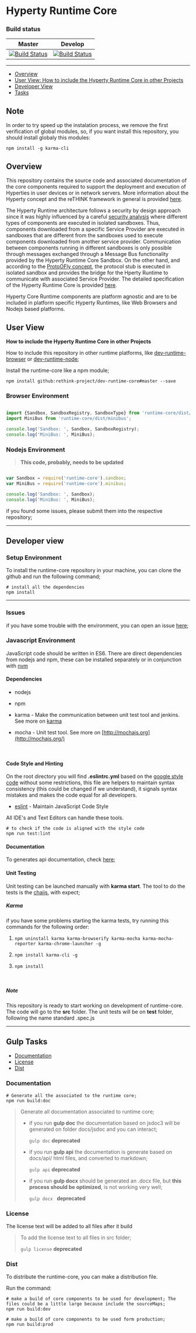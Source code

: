 # Hyperty Runtime Core

### Build status

| Master                                   | Develop                                  |
| ---------------------------------------- | ---------------------------------------- |
| [![Build Status](https://travis-ci.org/reTHINK-project/dev-runtime-core.svg?branch=master)](https://travis-ci.org/reTHINK-project/dev-runtime-core) | [![Build Status](https://travis-ci.org/reTHINK-project/dev-runtime-core.svg?branch=develop)](https://travis-ci.org/reTHINK-project/dev-runtime-core)


--------------------

-	[Overview](#overview)
-	[User View: How to include the Hyperty Runtime Core in other Projects](#user-view)
-	[Developer View](#developer-view)
-	[Tasks](#tasks)

## <a id="note">Note</a>
In order to try speed up the instalation process, we remove the first verification of global modules, so, if you want install this repository, you should install globaly this modules:

```shell
npm install -g karma-cli
```

## <a id="overview">Overview</a>

This repository contains the source code and associated documentation of the core components required to support the deployment and execution of Hyperties in user devices or in network servers. More information about the Hyperty concept and the reTHINK framework in general is provided [here](https://github.com/reTHINK-project/dev-service-framework/blob/master/README.md).

The Hyperty Runtime architecture follows a security by design approach since it was highly influenced by a careful [security analysis](docs/specs/securityanalysis.md) where different types of components are executed in isolated sandboxes. Thus, components downloaded from a specific Service Provider are executed in sandboxes that are different from the sandboxes used to execute components downloaded from another service provider. Communication between components running in different sandboxes is only possible through messages exchanged through a Message Bus functionality provided by the Hyperty Runtime Core Sandbox. On the other hand, and according to the [ProtoOFly concept](https://github.com/reTHINK-project/dev-service-framework/blob/master/docs/manuals/hyperty-messaging-framework.md#protocol-on-the-fly-protofly-and-protostubs), the protocol stub is executed in isolated sandbox and provides the bridge for the Hperty Runtime to communicate with associated Service Provider. The detailed specification of the Hyperty Runtime Core is provided [here](docs/specs/readme.md).

Hyperty Core Runtime components are platform agnostic and are to be included in platform specific Hyperty Runtimes, like Web Browsers and Nodejs based platforms.

## <a id="user-view">User View</a>

**How to include the Hyperty Runtime Core in other Projects**

How to include this repository in other runtime platforms, like [dev-runtime-browser](https://github.com/reTHINK-project/dev-runtime-browser) or [dev-runtime-node](https://github.com/reTHINK-project/dev-runtime-node);

Install the runtime-core like a npm module;
```shell
npm install github:rethink-project/dev-runtime-core#master --save
```

### Browser Environment

```javascript

import {Sandbox, SandboxRegistry, SandboxType} from 'runtime-core/dist/sandbox'
import MiniBus from 'runtime-core/dist/minibus';

console.log('Sandbox: ', Sandbox, SandboxRegistry);
console.log('MiniBus: ', MiniBus);
```

### Nodejs Environment

> **This code, probably, needs to be updated**

```javascript

var Sandbox = require('runtime-core').sandbox;
var MiniBus = require('runtime-core').minibus;

console.log('Sandbox: ', Sandbox);
console.log('MiniBus: ', MiniBus);

```

if you found some issues, please submit them into the respective repository;

---

## <a id="developer-view">Developer view</a>

### Setup Environment

To install the runtime-core repository in your machine, you can clone the github and run the following command;

```shell
# install all the dependencies
npm install
```
---

### Issues

if you have some trouble with the environment, you can open an issue [here](https://github.com/reTHINK-project/dev-runtime-core/issues);


### Javascript Environment

JavaScript code should be written in ES6. There are direct dependencies from nodejs and npm, these can be installed separately or in conjunction with [nvm](https://github.com/creationix/nvm)

#### Dependencies

-  nodejs

-  npm

-  karma - Make the communication between unit test tool and jenkins. See more on [karma](http://karma-runner.github.io/0.13/index.html)

-  mocha - Unit test tool. See more on [http://mochajs.org](http://mochajs.org/)

   ​

#### Code Style and Hinting

On the root directory you will find **.eslintrc.yml** based on the [google style code](http://eslint.org/docs/user-guide/migrating-from-jscs#converting-presets) without some restrictions, this file are helpers to maintain syntax consistency (this could be changed if we understand), it signals syntax mistakes and makes the code equal for all developers.

-	[eslint](http://eslint.org/) - Maintain JavaScript Code Style

All IDE's and Text Editors can handle these tools.

```shell
# to check if the code is aligned with the style code
npm run test:lint
```


#### Documentation

To generates api documentation, check [here](#documentation-task);

#### Unit Testing

Unit testing can be launched manually with **karma start**.
The tool to do the tests is the [chaijs](http://chaijs.com/), with expect;

##### Karma

if you have some problems starting the karma tests, try running this commands for the following order:

1.  `npm uninstall karma karma-browserify karma-mocha karma-mocha-reporter karma-chrome-launcher -g`

2.  `npm install karma-cli -g`

3.  `npm install`

    ​

##### Note

This repository is ready to start working on development of runtime-core. The code will go to the **src** folder. The unit tests will be on **test** folder, following the name standard <component>.spec.js

---

## <a id="tasks">Gulp Tasks</a>

-	[Documentation](#documentation-task)
-	[License](#license)
-	[Dist](#dist)

### <a id="documentation-task">Documentation</a>

```shell
# Generate all the associated to the runtime core;
npm run build:doc
```

> Generate all documentation associated to runtime core;
>
> -  if you run **gulp doc** the documentation based on jsdoc3 will be generated on folder docs/jsdoc and you can interact;
>
>    `gulp doc`  **deprecated**
>
> -  if you run **gulp api** the documentation is generate based on docs/api/ html files, and converted to markdown;
>
>    `gulp api`  **deprecated**
>
> -  if you run **gulp docx** should be generated an .docx file, but **this process should be optimized**, is not working very well;
>
>    `gulp docx ` **deprecated**

### License

The license text will be added to all files after it build

> To add the license text to all files in src folder;
>
> `gulp license` **deprecated**



### Dist

To distribute the runtime-core, you can make a distribution file.

Run the command:

```shell
# make a build of core components to be used for development; The files could be a little large because include the sourceMaps;
npm run build:dev

# make a build of core components to be used form production;
npm run build:prod
```
